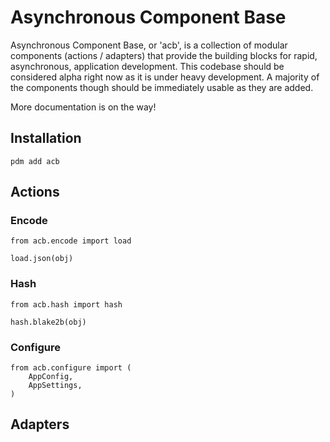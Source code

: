 # Asynchronous Component Base

Asynchronous Component Base, or 'acb', is a collection of modular
components (actions / adapters) that provide the building blocks for rapid,
asynchronous, application development.
This codebase should be considered alpha right now as it is under
heavy development. A majority of the components though should be
immediately usable as they are added.

More documentation is on the way!

## Installation

```
pdm add acb
```

## Actions

### Encode

```
from acb.encode import load

load.json(obj)
```

### Hash

```
from acb.hash import hash

hash.blake2b(obj)
```

### Configure

```
from acb.configure import (
    AppConfig,
    AppSettings,
)
```

## Adapters
